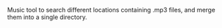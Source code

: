 Music tool to search different locations containing .mp3 files, and merge them
into a single directory. 